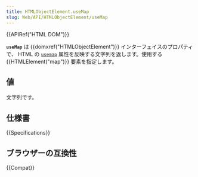 ```yaml
---
title: HTMLObjectElement.useMap
slug: Web/API/HTMLObjectElement/useMap
---
```


{{APIRef("HTML DOM")}}

**`useMap`** は {{domxref("HTMLObjectElement")}} インターフェイスのプロパティで、 HTML の [`usemap`](/ja/docs/Web/HTML/Element/object#usemap) 属性を反映する文字列を返します。使用する{{HTMLElement("map")}} 要素を指定します。

## 値

文字列です。

## 仕様書

{{Specifications}}

## ブラウザーの互換性

{{Compat}}
